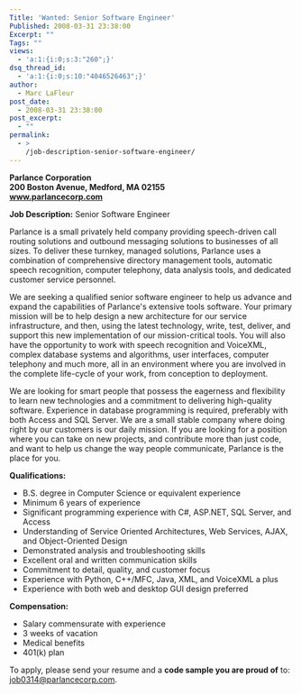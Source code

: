```yaml
---
Title: 'Wanted: Senior Software Engineer'
Published: 2008-03-31 23:38:00
Excerpt: ""
Tags: ""
views:
  - 'a:1:{i:0;s:3:"260";}'
dsq_thread_id:
  - 'a:1:{i:0;s:10:"4046526463";}'
author:
  - Marc LaFleur
post_date:
  - 2008-03-31 23:38:00
post_excerpt:
  - ""
permalink:
  - >
    /job-description-senior-software-engineer/
---
```

<p><b>Parlance Corporation      <br /></b><b>200 Boston Avenue</b><b>, Medford, MA 02155      <br /></b><b><a href="http://www.parlancecorp.com/" target="_blank" mce_href="http://www.parlancecorp.com">www.parlancecorp.com</a> </b></p>  <p><b></b></p>  <p><b>Job Description:</b> Senior Software Engineer</p>  <p>Parlance is a small privately held company providing speech-driven call routing solutions and outbound messaging solutions to businesses of all sizes. To deliver these turnkey, managed solutions, Parlance uses a combination of comprehensive directory management tools, automatic speech recognition, computer telephony, data analysis tools, and dedicated customer service personnel.</p>  <p>We are seeking a qualified senior software engineer to help us advance and expand the capabilities of Parlance's extensive tools software. Your primary mission will be to help design a new architecture for our service infrastructure, and then, using the latest technology, write, test, deliver, and support this new implementation of our mission-critical tools. You will also have the opportunity to work with speech recognition and VoiceXML, complex database systems and algorithms, user interfaces, computer telephony and much more, all in an environment where you are involved in the complete life-cycle of your work, from conception to deployment.</p>  <p>We are looking for smart people that possess the eagerness and flexibility to learn new technologies and a commitment to delivering high-quality software. Experience in database programming is required, preferably with both Access and SQL Server. We are a small stable company where doing right by our customers is our daily mission. If you are looking for a position where you can take on new projects, and contribute more than just code, and want to help us change the way people communicate, Parlance is the place for you.</p>  <p><b>Qualifications:</b></p>  <ul>   <li>B.S. degree in Computer Science or equivalent experience </li>    <li>Minimum 6 years of experience </li>    <li>Significant programming experience with C#, ASP.NET, SQL Server, and Access </li>    <li>Understanding of Service Oriented Architectures, Web Services, AJAX, and Object-Oriented Design </li>    <li>Demonstrated analysis and troubleshooting skills </li>    <li>Excellent oral and written communication skills </li>    <li>Commitment to detail, quality, and customer focus </li>    <li>Experience with Python, C++/MFC, Java, XML, and VoiceXML a plus </li>    <li>Experience with both web and desktop GUI design preferred </li> </ul>  <p><b>Compensation:</b></p>  <ul>   <li>Salary commensurate with experience </li>    <li>3 weeks of vacation </li>    <li>Medical benefits </li>    <li>401(k) plan </li> </ul>  <p>To apply, please send your resume and a <b>code sample you are proud of</b> to: <a href="mailto:job0314@parlancecorp.com" mce_href="mailto:job0314@parlancecorp.com">job0314@parlancecorp.com</a>.</p>